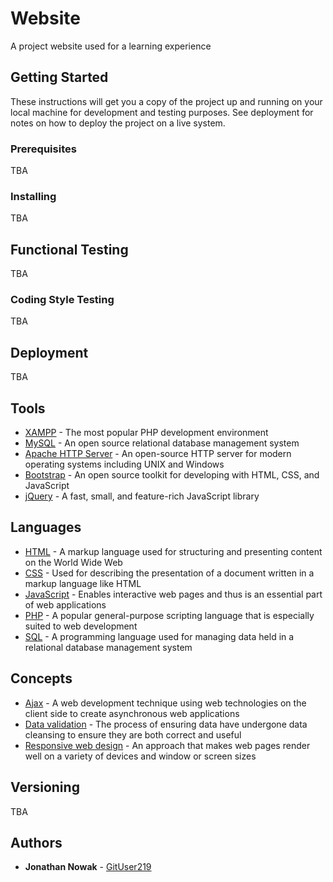 # Website

A project website used for a learning experience

## Getting Started

These instructions will get you a copy of the project up and running on your local machine for development and testing purposes. See deployment for notes on how to deploy the project on a live system.

### Prerequisites

TBA

### Installing

TBA

## Functional Testing

TBA

### Coding Style Testing

TBA

## Deployment

TBA

## Tools

* [XAMPP](https://www.apachefriends.org/index.html) - The most popular PHP development environment
* [MySQL](https://www.mysql.com/) - An open source relational database management system
* [Apache HTTP Server](https://httpd.apache.org/) - An open-source HTTP server for modern operating systems including UNIX and Windows
* [Bootstrap](https://getbootstrap.com/) - An open source toolkit for developing with HTML, CSS, and JavaScript
* [jQuery](https://jquery.com/) - A fast, small, and feature-rich JavaScript library

## Languages

* [HTML](https://en.wikipedia.org/wiki/HTML5) - A markup language used for structuring and presenting content on the World Wide Web
* [CSS](https://en.wikipedia.org/wiki/Cascading_Style_Sheets) - Used for describing the presentation of a document written in a markup language like HTML
* [JavaScript](https://www.javascript.com/) - Enables interactive web pages and thus is an essential part of web applications
* [PHP](http://www.php.net/) - A popular general-purpose scripting language that is especially suited to web development
* [SQL](https://en.wikipedia.org/wiki/Domain-specific_language) - A programming language used for managing data held in a relational database management system

## Concepts

* [Ajax](https://en.wikipedia.org/wiki/Ajax_(programming)) - A web development technique using web technologies on the client side to create asynchronous web applications
* [Data validation](https://en.wikipedia.org/wiki/Data_validation) - The process of ensuring data have undergone data cleansing to ensure they are both correct and useful
* [Responsive web design](https://en.wikipedia.org/wiki/Responsive_web_design) - An approach that makes web pages render well on a variety of devices and window or screen sizes

## Versioning

TBA

## Authors

* **Jonathan Nowak** - [GitUser219](https://github.com/GitUser219)
